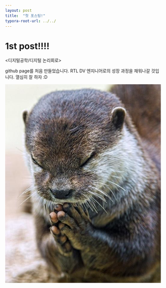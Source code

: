 ```yaml
---
layout: post
title:  "첫 포스팅!"
typora-root-url: ../../
---
```


# 1st post!!!!

<디지털공학/디지털 논리회로>

github page를 처음 만들었습니다.
RTL DV 엔지니어로의 성장 과정을 채워나갈 것입니다.
열심히 잘 하자 :D

<img src="/images/2024-08-26-first/sudallll-4662265.JPEG">
